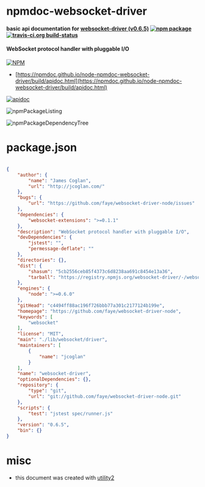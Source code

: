 # npmdoc-websocket-driver

#### basic api documentation for  [websocket-driver (v0.6.5)](https://github.com/faye/websocket-driver-node)  [![npm package](https://img.shields.io/npm/v/npmdoc-websocket-driver.svg?style=flat-square)](https://www.npmjs.org/package/npmdoc-websocket-driver) [![travis-ci.org build-status](https://api.travis-ci.org/npmdoc/node-npmdoc-websocket-driver.svg)](https://travis-ci.org/npmdoc/node-npmdoc-websocket-driver)

#### WebSocket protocol handler with pluggable I/O

[![NPM](https://nodei.co/npm/websocket-driver.png?downloads=true&downloadRank=true&stars=true)](https://www.npmjs.com/package/websocket-driver)

- [https://npmdoc.github.io/node-npmdoc-websocket-driver/build/apidoc.html](https://npmdoc.github.io/node-npmdoc-websocket-driver/build/apidoc.html)

[![apidoc](https://npmdoc.github.io/node-npmdoc-websocket-driver/build/screenCapture.buildCi.browser.%252Ftmp%252Fbuild%252Fapidoc.html.png)](https://npmdoc.github.io/node-npmdoc-websocket-driver/build/apidoc.html)

![npmPackageListing](https://npmdoc.github.io/node-npmdoc-websocket-driver/build/screenCapture.npmPackageListing.svg)

![npmPackageDependencyTree](https://npmdoc.github.io/node-npmdoc-websocket-driver/build/screenCapture.npmPackageDependencyTree.svg)



# package.json

```json

{
    "author": {
        "name": "James Coglan",
        "url": "http://jcoglan.com/"
    },
    "bugs": {
        "url": "https://github.com/faye/websocket-driver-node/issues"
    },
    "dependencies": {
        "websocket-extensions": ">=0.1.1"
    },
    "description": "WebSocket protocol handler with pluggable I/O",
    "devDependencies": {
        "jstest": "",
        "permessage-deflate": ""
    },
    "directories": {},
    "dist": {
        "shasum": "5cb2556ceb85f4373c6d8238aa691c8454e13a36",
        "tarball": "https://registry.npmjs.org/websocket-driver/-/websocket-driver-0.6.5.tgz"
    },
    "engines": {
        "node": ">=0.6.0"
    },
    "gitHead": "c4494ff88ac196f726bbb77a301c2177124b199e",
    "homepage": "https://github.com/faye/websocket-driver-node",
    "keywords": [
        "websocket"
    ],
    "license": "MIT",
    "main": "./lib/websocket/driver",
    "maintainers": [
        {
            "name": "jcoglan"
        }
    ],
    "name": "websocket-driver",
    "optionalDependencies": {},
    "repository": {
        "type": "git",
        "url": "git://github.com/faye/websocket-driver-node.git"
    },
    "scripts": {
        "test": "jstest spec/runner.js"
    },
    "version": "0.6.5",
    "bin": {}
}
```



# misc
- this document was created with [utility2](https://github.com/kaizhu256/node-utility2)
